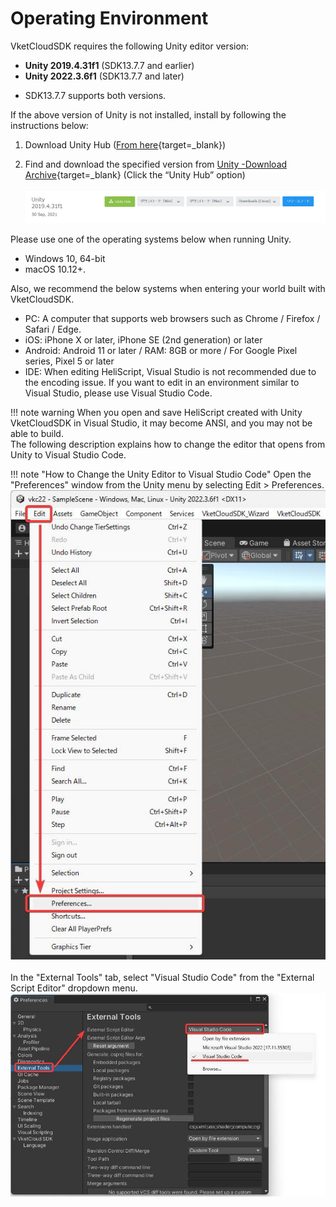 # Operating Environment

VketCloudSDK requires the following Unity editor version:

- **Unity 2019.4.31f1** (SDK13.7.7 and earlier)
- **Unity 2022.3.6f1** (SDK13.7.7 and later)

* SDK13.7.7 supports both versions.

If the above version of Unity is not installed, install by following the instructions below:

1. Download Unity Hub ([From here](https://unity3d.com/get-unity/download){target=_blank})  
  
2. Find and download the specified version from [Unity -Download Archive](https://unity3d.com/jp/get-unity/download/archive){target=_blank} (Click the “Unity Hub” option)

    ![DownloadVersion](img/DownloadVersion.jpg)  

Please use one of the operating systems below when running Unity.

- Windows 10, 64-bit
- macOS 10.12+.

Also, we recommend the below systems when entering your world built with VketCloudSDK.

- PC: A computer that supports web browsers such as Chrome / Firefox / Safari / Edge.
- iOS: iPhone X or later, iPhone SE (2nd generation) or later
- Android: Android 11 or later / RAM: 8GB or more / For Google Pixel series, Pixel 5 or later
- IDE: When editing HeliScript, Visual Studio is not recommended due to the encoding issue. If you want to edit in an environment similar to Visual Studio, please use Visual Studio Code.

!!! note warning
    When you open and save HeliScript created with Unity VketCloudSDK in Visual Studio, it may become ANSI, and you may not be able to build.<br>
    The following description explains how to change the editor that opens from Unity to Visual Studio Code.

!!! note "How to Change the Unity Editor to Visual Studio Code"
    Open the "Preferences" window from the Unity menu by selecting Edit > Preferences.<br>
    ![OperatingEnvironment](./img/OperatingEnvironment_01.jpg)<br><br>
    In the "External Tools" tab, select "Visual Studio Code" from the "External Script Editor" dropdown menu.<br>
    ![OperatingEnvironment](./img/OperatingEnvironment_02.jpg)
